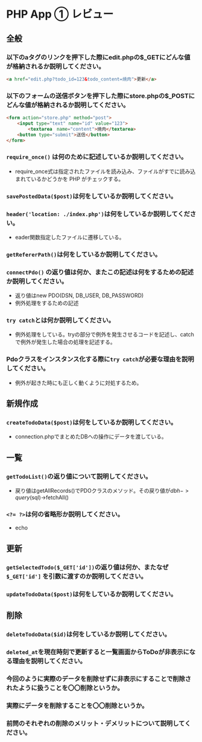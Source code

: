 # PHP App ① レビュー

## 全般

### 以下のaタグのリンクを押下した際にedit.phpの$_GETにどんな値が格納されるか説明してください。

```html
<a href="edit.php?todo_id=123&todo_content=焼肉">更新</a>
```

### 以下のフォームの送信ボタンを押下した際にstore.phpの$_POSTにどんな値が格納されるか説明してください。

```html
<form action="store.php" method="post">
    <input type="text" name="id" value="123">
		<textarea　name="content">焼肉</textarea>
    <button type="submit">送信</button>
</form>
```

### `require_once()` は何のために記述しているか説明してください。
- require_once式は指定されたファイルを読み込み、ファイルがすでに読み込まれているかどうかを PHP がチェックする。

### `savePostedData($post)`は何をしているか説明してください。

### `header('location: ./index.php')`は何をしているか説明してください。
- eader関数指定したファイルに遷移している。

### `getRefererPath()`は何をしているか説明してください。

### `connectPdo()` の返り値は何か、またこの記述は何をするための記述か説明してください。
- 返り値はnew PDO(DSN, DB_USER, DB_PASSWORD)
- 例外処理をするための記述
### `try catch`とは何か説明してください。
- 例外処理をしている。tryの部分で例外を発生させるコードを記述し、catchで例外が発生した場合の処理を記述する。

### Pdoクラスをインスタンス化する際に`try catch`が必要な理由を説明してください。
- 例外が起きた時にも正しく動くように対処するため。
## 新規作成

### `createTodoData($post)`は何をしているか説明してください。
- connection.phpでまとめたDBへの操作にデータを渡している。
## 一覧

### `getTodoList()`の返り値について説明してください。
- 戻り値はgetAllRecords()でPDOクラスのメソッド。その戻り値が$dbh->query($sql)->fetchAll()
### `<?= ?>`は何の省略形か説明してください。
- echo
## 更新

### `getSelectedTodo($_GET['id'])`の返り値は何か、またなぜ`$_GET['id']` を引数に渡すのか説明してください。

### `updateTodoData($post)`は何をしているか説明してください。

## 削除

### `deleteTodoData($id)`は何をしているか説明してください。

### `deleted_at`を現在時刻で更新すると一覧画面からToDoが非表示になる理由を説明してください。

### 今回のように実際のデータを削除せずに非表示にすることで削除されたように扱うことを〇〇削除というか。

### 実際にデータを削除することを〇〇削除というか。

### 前問のそれぞれの削除のメリット・デメリットについて説明してください。
